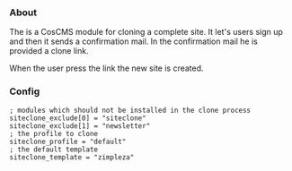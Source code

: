### About

The is a CosCMS module for cloning a complete site. It let's users sign
up and then it sends a confirmation mail. In the confirmation mail he 
is provided a clone link. 

When the user press the link the new site is created. 


### Config

    ; modules which should not be installed in the clone process
    siteclone_exclude[0] = "siteclone"
    siteclone_exclude[1] = "newsletter"
    ; the profile to clone
    siteclone_profile = "default"
    ; the default template
    siteclone_template = "zimpleza"


